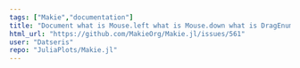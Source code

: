 ```yaml
---
tags: ["Makie","documentation"]
title: "Document what is Mouse.left what is Mouse.down what is DragEnum etc."
html_url: "https://github.com/MakieOrg/Makie.jl/issues/561"
user: "Datseris"
repo: "JuliaPlots/Makie.jl"
---
```


